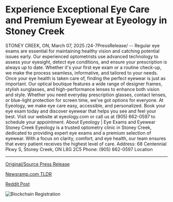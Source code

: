 # Experience Exceptional Eye Care and Premium Eyewear at Eyeology in Stoney Creek

STONEY CREEK, ON, March 07, 2025 /24-7PressRelease/ -- Regular eye exams are essential for maintaining healthy vision and catching potential issues early. Our experienced optometrists use advanced technology to assess your eyesight, detect eye conditions, and ensure your prescription is always up to date.   Whether it's your first eye exam or a routine check-up, we make the process seamless, informative, and tailored to your needs.  Once your eye health is taken care of, finding the perfect eyewear is just as important. Our optical boutique features a wide range of designer frames, stylish sunglasses, and high-performance lenses to enhance both vision and style. Whether you need everyday prescription glasses, contact lenses, or blue-light protection for screen time, we've got options for everyone.  At Eyeology, we make eye care easy, accessible, and personalized. Book your eye exam today and discover eyewear that helps you see and feel your best. Visit our website at eyeology.com or call us at (905) 662-0597 to schedule your appointment.  About Eyeology | Eye Exams and Eyewear Stoney Creek  Eyeology is a trusted optometry clinic in Stoney Creek, dedicated to providing expert eye exams and a premium selection of eyewear. With a focus on clarity, comfort, and eye health, our team ensures that every patient receives the highest level of care.  Address: 68 Centennial Pkwy S, Stoney Creek, ON L8G 2C5 Phone: (905) 662-0597 Location 

---

[Original/Source Press Release](https://www.24-7pressrelease.com/press-release/520394/experience-exceptional-eye-care-and-premium-eyewear-at-eyeology-in-stoney-creek)
                    

[Newsramp.com TLDR](https://newsramp.com/curated-news/eyeology-promotes-eye-health-with-advanced-technology-and-stylish-eyewear/d024599b7b64fe9db4ed46c7ed5c9aa0) 

 



[Reddit Post](https://www.reddit.com/r/HealthCareNewsInfo/comments/1j5ipr4/eyeology_promotes_eye_health_with_advanced/) 



![Blockchain Registration](https://cdn.newsramp.app/24-7PressRelease/qrcode/253/7/clubVv1a.webp)